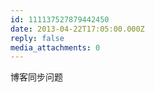 ```yaml
---
id: 111137527879442450
date: 2013-04-22T17:05:00.000Z
reply: false
media_attachments: 0
---
```


博客同步问题 ​​​​

